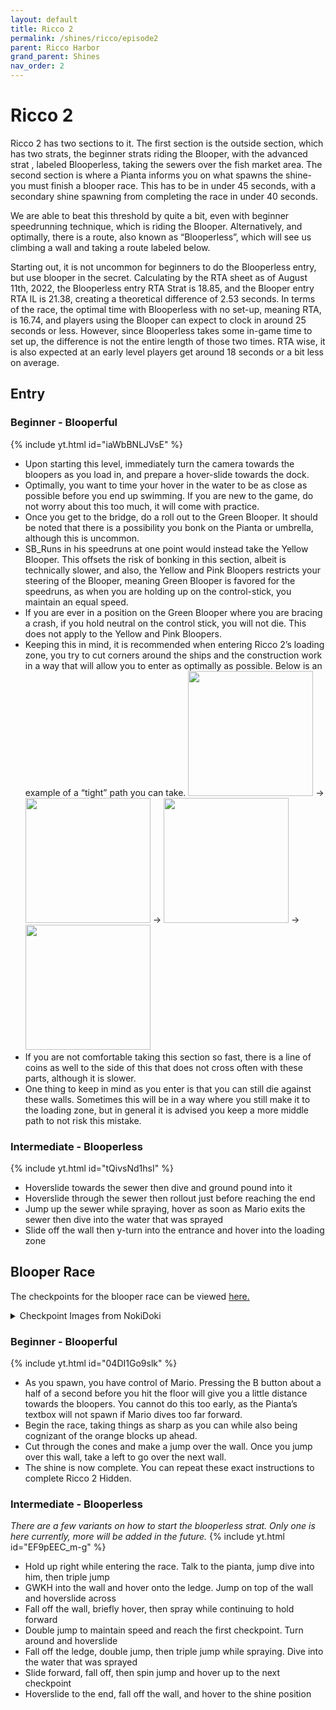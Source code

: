 ```yaml
---
layout: default
title: Ricco 2
permalink: /shines/ricco/episode2
parent: Ricco Harbor
grand_parent: Shines
nav_order: 2
---
```


# Ricco 2
Ricco 2 has two sections to it. The first section is the outside section, which has two strats, the beginner strats riding the Blooper, with the advanced strat , labeled Blooperless, taking the sewers over the fish market area. The second section is where a Pianta informs you on what spawns the shine- you must finish a blooper race. This has to be in under 45 seconds, with a secondary shine spawning from completing the race in under 40 seconds. 

We are able to beat this threshold by quite a bit, even with beginner speedrunning technique, which is riding the Blooper. Alternatively, and optimally, there is a route, also known as “Blooperless”, which will see us climbing a wall and taking a route labeled below.

Starting out, it is not uncommon for beginners to do the Blooperless entry, but use blooper in the secret. Calculating by the RTA sheet as of August 11th, 2022, the Blooperless entry RTA Strat is 18.85, and the Blooper entry RTA IL is 21.38, creating a theoretical difference of 2.53 seconds. In terms of the race, the optimal time with Blooperless with no set-up, meaning RTA, is 16.74, and players using the Blooper can expect to clock in around 25 seconds or less. However, since Blooperless takes some in-game time to set up, the difference is not the entire length of those two times. RTA wise, it is also expected at an early level players get around 18 seconds or a bit less on average.

## Entry
### Beginner - Blooperful
{% include yt.html id="iaWbBNLJVsE" %}

- Upon starting this level, immediately turn the camera towards the bloopers as you load in, and prepare a hover-slide towards the dock.
- Optimally, you want to time your hover in the water to be as close as possible before you end up swimming. If you are new to the game, do not worry about this too much, it will come with practice.
- Once you get to the bridge, do a roll out to the Green Blooper. It should be noted that there is a possibility you bonk on the Pianta or umbrella, although this is uncommon.
- SB_Runs in his speedruns at one point would instead take the Yellow Blooper. This offsets the risk of bonking in this section, albeit is technically slower, and also, the Yellow and Pink Bloopers restricts your steering of the Blooper, meaning Green Blooper is favored for the speedruns, as when you are holding up on the control-stick, you maintain an equal speed.
- If you are ever in a position on the Green Blooper where you are bracing a crash, if you hold neutral on the control stick, you will not die. This does not apply to the Yellow and Pink Bloopers.
- Keeping this in mind, it is recommended when entering Ricco 2’s loading zone, you try to cut corners around the ships and the construction work in a way that will allow you to enter as optimally as possible. Below is an example of a “tight” path you can take.
<img src="https://cdn.discordapp.com/attachments/941086197885833266/1086376729188253717/image.png" width="200"> -> <img src="https://cdn.discordapp.com/attachments/941086197885833266/1086376765074702346/image.png" width="200"> -> <img src="https://cdn.discordapp.com/attachments/941086197885833266/1086376802592759828/image.png" width="200"> -> <img src="https://cdn.discordapp.com/attachments/941086197885833266/1086376839506825369/image.png" width="200">
- If you are not comfortable taking this section so fast, there is a line of coins as well to the side of this that does not cross often with these parts, although it is slower.
- One thing to keep in mind as you enter is that you can still die against these walls. Sometimes this will be in a way where you still make it to the loading zone, but in general it is advised you keep a more middle path to not risk this mistake.

### Intermediate - Blooperless
{% include yt.html id="tQivsNd1hsI" %}

- Hoverslide towards the sewer then dive and ground pound into it
- Hoverslide through the sewer then rollout just before reaching the end
- Jump up the sewer while spraying, hover as soon as Mario exits the sewer then dive into the water that was sprayed
- Slide off the wall then y-turn into the entrance and hover into the loading zone

## Blooper Race
The checkpoints for the blooper race can be viewed [here.](https://twitter.com/Qbe_Root/status/1456776358571483139)
<details markdown="block">
  <summary markdown="span">
    Checkpoint Images from NokiDoki
  </summary>
  {: .text-gamma}
<img src="https://cdn.discordapp.com/attachments/941086197885833266/1086389835465498724/FDeCWXiX0AMUe1n.png" width="200"> <img src="https://cdn.discordapp.com/attachments/941086197885833266/1086389836136579082/FDeCWXhWEAkY05h.png" width="200">
<img src="https://cdn.discordapp.com/attachments/941086197885833266/1086389836639899729/FDeCWXiWEAIzdYs.png" width="200"> <img src="https://cdn.discordapp.com/attachments/941086197885833266/1086389837214523523/FDeCWXjWUAMiryY.png" width="200">
</details>

### Beginner - Blooperful
{% include yt.html id="04DI1Go9slk" %}

- As you spawn, you have control of Mario. Pressing the B button about a half of a second before you hit the floor will give you a little distance towards the bloopers. You cannot do this too early, as the Pianta’s textbox will not spawn if Mario dives too far forward.
- Begin the race, taking things as sharp as you can while also being cognizant of the orange blocks up ahead.
- Cut through the cones and make a jump over the wall. Once you jump over this wall, take a left to go over the next wall.
- The shine is now complete. You can repeat these exact instructions to complete Ricco 2 Hidden.

### Intermediate - Blooperless
*There are a few variants on how to start the blooperless strat. Only one is here currently, more will be added in the future.*
{% include yt.html id="EF9pEEC_m-g" %}

- Hold up right while entering the race. Talk to the pianta, jump dive into him, then triple jump
- GWKH into the wall and hover onto the ledge. Jump on top of the wall and hoverslide across
- Fall off the wall, briefly hover, then spray while continuing to hold forward
- Double jump to maintain speed and reach the first checkpoint. Turn around and hoverslide
- Fall off the ledge, double jump, then triple jump while spraying. Dive into the water that was sprayed
- Slide forward, fall off, then spin jump and hover up to the next checkpoint
- Hoverslide to the end, fall off the wall, and hover to the shine position
